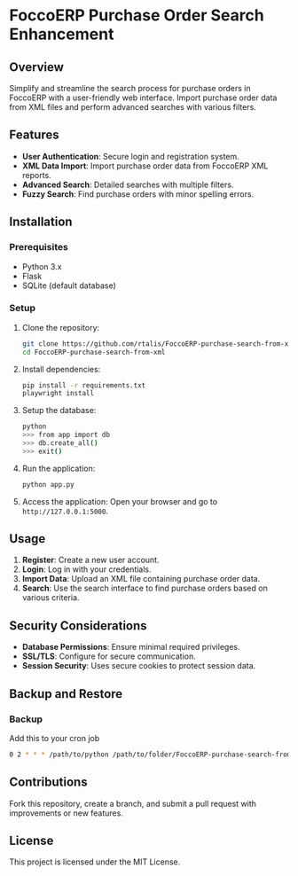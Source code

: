 # FoccoERP Purchase Order Search Enhancement

## Overview
Simplify and streamline the search process for purchase orders in FoccoERP with a user-friendly web interface. Import purchase order data from XML files and perform advanced searches with various filters.

## Features
- **User Authentication**: Secure login and registration system.
- **XML Data Import**: Import purchase order data from FoccoERP XML reports.
- **Advanced Search**: Detailed searches with multiple filters.
- **Fuzzy Search**: Find purchase orders with minor spelling errors.

## Installation

### Prerequisites
- Python 3.x
- Flask
- SQLite (default database)

### Setup
1. Clone the repository:
    ```bash
    git clone https://github.com/rtalis/FoccoERP-purchase-search-from-xml.git
    cd FoccoERP-purchase-search-from-xml
    ```

2. Install dependencies:
    ```bash
    pip install -r requirements.txt
    playwright install
    ```

3. Setup the database:
    ```bash
    python
    >>> from app import db
    >>> db.create_all()
    >>> exit()
    ```

4. Run the application:
    ```bash
    python app.py
    ```

5. Access the application: Open your browser and go to `http://127.0.0.1:5000`.

## Usage
1. **Register**: Create a new user account.
2. **Login**: Log in with your credentials.
3. **Import Data**: Upload an XML file containing purchase order data.
4. **Search**: Use the search interface to find purchase orders based on various criteria.

## Security Considerations
- **Database Permissions**: Ensure minimal required privileges.
- **SSL/TLS**: Configure for secure communication.
- **Session Security**: Uses secure cookies to protect session data.

## Backup and Restore

### Backup

Add this to your cron job
   ```bash
0 2 * * * /path/to/python /path/to/folder/FoccoERP-purchase-search-from-xml/app/tools/backup.py
```
## Contributions
Fork this repository, create a branch, and submit a pull request with improvements or new features.

## License
This project is licensed under the MIT License.
